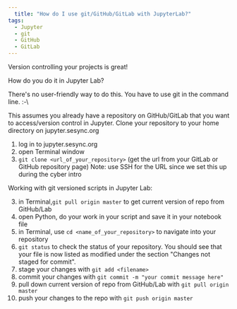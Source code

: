 ```yaml
---
  title: "How do I use git/GitHub/GitLab with JupyterLab?"
tags:
  - Jupyter
  - git
  - GitHub
  - GitLab
---
```


Version controlling your projects is great!  

How do you do it in Jupyter Lab?  

There's no user-friendly way to do this.  You have to use git in the command line.  :-\

This assumes you already have a repository on GitHub/GitLab that you want to access/version control in Jupyter. 
Clone your repository to your home directory on jupyter.sesync.org

1) log in to jupyter.sesync.org
2) open Terminal window
3) `git clone <url_of_your_repository>`  (get the url from your GitLab or GitHub repository page)
	Note: use SSH for the URL since we set this up during the cyber intro


Working with git versioned scripts in Jupyter Lab:

3) in Terminal,`git pull origin master` to get current version of repo from GitHub/Lab
4) open Python, do your work in your script and save it in your notebook file
5) in Terminal, use `cd <name_of_your_repository>` to navigate into your repository
5) `git status` to check the status of your repository. You should see that your file is 
now listed as modified under the section "Changes not staged for commit".
6) stage your changes with `git add <filename>`
7) commit your changes with `git commit -m "your commit message here"`
8) pull down current version of repo from GitHub/Lab with `git pull origin master`
9) push your changes to the repo with `git push origin master`


